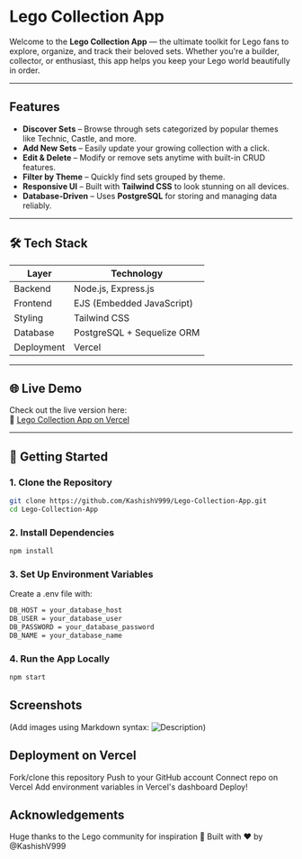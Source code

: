 #  Lego Collection App

Welcome to the **Lego Collection App** — the ultimate toolkit for Lego fans to explore, organize, and track their beloved sets. Whether you're a builder, collector, or enthusiast, this app helps you keep your Lego world beautifully in order. 

---

##  Features

-  **Discover Sets** – Browse through sets categorized by popular themes like Technic, Castle, and more.
-  **Add New Sets** – Easily update your growing collection with a click.
-  **Edit & Delete** – Modify or remove sets anytime with built-in CRUD features.
-  **Filter by Theme** – Quickly find sets grouped by theme.
-  **Responsive UI** – Built with **Tailwind CSS** to look stunning on all devices.
-  **Database-Driven** – Uses **PostgreSQL** for storing and managing data reliably.

---

## 🛠️ Tech Stack

| Layer        | Technology                 |
|--------------|-----------------------------|
| Backend      | Node.js, Express.js         |
| Frontend     | EJS (Embedded JavaScript)   |
| Styling      | Tailwind CSS                |
| Database     | PostgreSQL + Sequelize ORM  |
| Deployment   | Vercel                      |

---

## 🌐 Live Demo

Check out the live version here:  
🔗 [Lego Collection App on Vercel](https://web322-lovat.vercel.app/)

---

## 🏁 Getting Started

###  1. Clone the Repository
```bash
git clone https://github.com/KashishV999/Lego-Collection-App.git
cd Lego-Collection-App
```

### 2. Install Dependencies  
```bash
npm install
```

### 3. Set Up Environment Variables

Create a .env file with:
```bash
DB_HOST = your_database_host
DB_USER = your_database_user
DB_PASSWORD = your_database_password
DB_NAME = your_database_name
```

### 4.  Run the App Locally

```bash
npm start
```

##  Screenshots

(Add images using Markdown syntax: ![Description](path/to/image.png))

##  Deployment on Vercel

Fork/clone this repository
Push to your GitHub account
Connect repo on Vercel
Add environment variables in Vercel's dashboard
Deploy! 


##  Acknowledgements

Huge thanks to the Lego community for inspiration 💛
Built with ❤️ by @KashishV999
